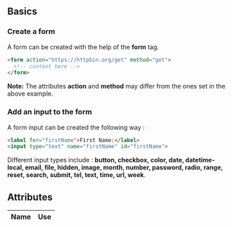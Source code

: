 ## Basics

### Create a form
A form can be created with the help of the **form** tag.
```html
<form action="https://httpbin.org/get" method="get">
  <!-- content here -->
</form>
```
**Note:** The attributes **action** and **method** may differ from the ones set in the above example.

### Add an input to the form
A form input can be created the following way :
```html
<label for="firstName">First Name:</label>
<input type="text" name="firstName" id="firstName">
```
Different input types include : **button, checkbox, color, date, datetime-local, email, file, hidden, image, month, number, password, radio, range, reset, search, submit, tel, text, time, url, week**.

## Attributes

|Name|Use|
|----|---|
